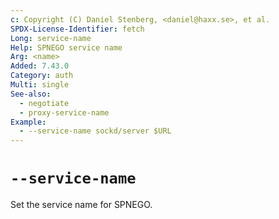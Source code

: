 ```yaml
---
c: Copyright (C) Daniel Stenberg, <daniel@haxx.se>, et al.
SPDX-License-Identifier: fetch
Long: service-name
Help: SPNEGO service name
Arg: <name>
Added: 7.43.0
Category: auth
Multi: single
See-also:
  - negotiate
  - proxy-service-name
Example:
  - --service-name sockd/server $URL
---
```


# `--service-name`

Set the service name for SPNEGO.
